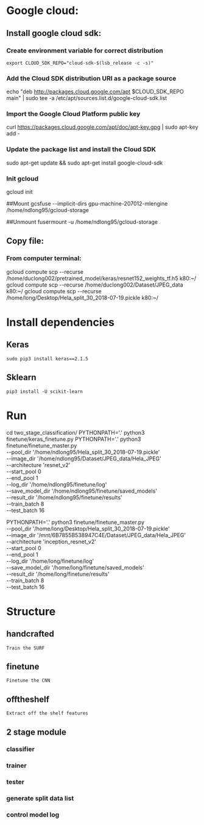 # Google cloud:

## Install google cloud sdk:
### Create environment variable for correct distribution
```
export CLOUD_SDK_REPO="cloud-sdk-$(lsb_release -c -s)"
```

### Add the Cloud SDK distribution URI as a package source
echo "deb http://packages.cloud.google.com/apt $CLOUD_SDK_REPO main" | sudo tee -a /etc/apt/sources.list.d/google-cloud-sdk.list

### Import the Google Cloud Platform public key
curl https://packages.cloud.google.com/apt/doc/apt-key.gpg | sudo apt-key add -

### Update the package list and install the Cloud SDK
sudo apt-get update && sudo apt-get install google-cloud-sdk

### Init gcloud 
gcloud init

##Mount 
gcsfuse --implicit-dirs gpu-machine-207012-mlengine /home/ndlong95/gcloud-storage

##Unmount 
fusermount -u /home/ndlong95/gcloud-storage


## Copy file:
### From computer terminal:
gcloud compute scp --recurse  /home/duclong002/pretrained_model/keras/resnet152_weights_tf.h5 k80:~/
gcloud compute scp --recurse /home/duclong002/Dataset/JPEG_data k80:~/
gcloud compute scp --recurse /home/long/Desktop/Hela_split_30_2018-07-19.pickle k80:~/

# Install dependencies
## Keras
```commandline
sudo pip3 install keras==2.1.5
```
## Sklearn
```commandline
pip3 install -U scikit-learn
```
# Run
cd two_stage_classification/
PYTHONPATH='.' python3 finetune/keras_finetune.py 
PYTHONPATH='.' python3 finetune/finetune_master.py \
    --pool_dir  '/home/ndlong95/Hela_split_30_2018-07-19.pickle' \
    --image_dir  '/home/ndlong95/Dataset/JPEG_data/Hela_JPEG' \
    --architecture 'resnet_v2' \
    --start_pool  0 \
    --end_pool 1 \
    --log_dir '/home/ndlong95/finetune/log' \
    --save_model_dir  '/home/ndlong95/finetune/saved_models' \
    --result_dir '/home/ndlong95/finetune/results' \
    --train_batch  8 \
    --test_batch  16

PYTHONPATH='.' python3 finetune/finetune_master.py \
    --pool_dir  '/home/long/Desktop/Hela_split_30_2018-07-19.pickle' \
    --image_dir  '/mnt/6B7855B538947C4E/Dataset/JPEG_data/Hela_JPEG' \
    --architecture 'inception_resnet_v2' \
    --start_pool  0 \
    --end_pool 1 \
    --log_dir '/home/long/finetune/log' \
    --save_model_dir  '/home/long/finetune/saved_models' \
    --result_dir '/home/long/finetune/results' \
    --train_batch  8 \
    --test_batch  16

# Structure
## handcrafted 
```commandline
Train the SURF
```

## finetune
```commandline
Finetune the CNN
```

## offtheshelf
```commandline
Extract off the shelf features
```

## 2 stage module
### classifier
### trainer
### tester
### generate split data list
### control model log
 
